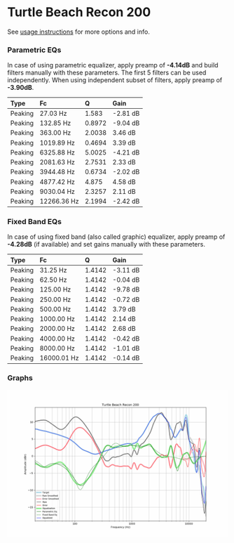 # Turtle Beach Recon 200
See [usage instructions](https://github.com/jaakkopasanen/AutoEq#usage) for more options and info.

### Parametric EQs
In case of using parametric equalizer, apply preamp of **-4.14dB** and build filters manually
with these parameters. The first 5 filters can be used independently.
When using independent subset of filters, apply preamp of **-3.90dB**.

| Type    | Fc          |      Q | Gain     |
|:--------|:------------|:-------|:---------|
| Peaking | 27.03 Hz    | 1.583  | -2.81 dB |
| Peaking | 132.85 Hz   | 0.8972 | -9.04 dB |
| Peaking | 363.00 Hz   | 2.0038 | 3.46 dB  |
| Peaking | 1019.89 Hz  | 0.4694 | 3.39 dB  |
| Peaking | 6325.88 Hz  | 5.0025 | -4.21 dB |
| Peaking | 2081.63 Hz  | 2.7531 | 2.33 dB  |
| Peaking | 3944.48 Hz  | 0.6734 | -2.02 dB |
| Peaking | 4877.42 Hz  | 4.875  | 4.58 dB  |
| Peaking | 9030.04 Hz  | 2.3257 | 2.11 dB  |
| Peaking | 12266.36 Hz | 2.1994 | -2.42 dB |

### Fixed Band EQs
In case of using fixed band (also called graphic) equalizer, apply preamp of **-4.28dB**
(if available) and set gains manually with these parameters.

| Type    | Fc          |      Q | Gain     |
|:--------|:------------|:-------|:---------|
| Peaking | 31.25 Hz    | 1.4142 | -3.11 dB |
| Peaking | 62.50 Hz    | 1.4142 | -0.04 dB |
| Peaking | 125.00 Hz   | 1.4142 | -9.78 dB |
| Peaking | 250.00 Hz   | 1.4142 | -0.72 dB |
| Peaking | 500.00 Hz   | 1.4142 | 3.79 dB  |
| Peaking | 1000.00 Hz  | 1.4142 | 2.14 dB  |
| Peaking | 2000.00 Hz  | 1.4142 | 2.68 dB  |
| Peaking | 4000.00 Hz  | 1.4142 | -0.42 dB |
| Peaking | 8000.00 Hz  | 1.4142 | -1.01 dB |
| Peaking | 16000.01 Hz | 1.4142 | -0.14 dB |

### Graphs
![](./Turtle%20Beach%20Recon%20200.png)